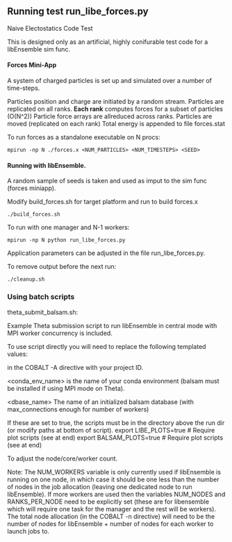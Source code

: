 ## Running test run_libe_forces.py

Naive Electostatics Code Test

This is designed only as an artificial, highly conifurable test
code for a libEnsemble sim func.


#### Forces Mini-App

A system of charged particles is set up and simulated over a number of time-steps.

Particles position and charge are initiated by a random stream.
Particles are replicated on all ranks. 
**Each rank** computes forces for a subset of particles (O(N^2))
Particle force arrays are allreduced across ranks.
Particles are moved (replicated on each rank)
Total energy is appended to file forces.stat

To run forces as a standalone executable on N procs:
    
    mpirun -np N ./forces.x <NUM_PARTICLES> <NUM_TIMESTEPS> <SEED>

    
#### Running with libEnsemble.

A random sample of seeds is taken and used as imput to the sim func (forces miniapp).

Modify build_forces.sh for target platform and run to build forces.x

    ./build_forces.sh

To run with one manager and N-1 workers:

    mpirun -np N python run_libe_forces.py
    
Application parameters can be adjusted in the file run_libe_forces.py.

To remove output before the next run:

    ./cleanup.sh


### Using batch scripts

theta_submit_balsam.sh:

Example Theta submission script to run libEnsemble in central mode with MPI worker concurrency is included. 

To use script directly you will need to replace the following templated values:

<projectID> in the COBALT -A directive with your project ID.

<conda_env_name> is the name of your conda environment (balsam must be installed if using MPI mode on Theta).

<dbase_name> The name of an initialized balsam database (with max_connections enough for number of workers)

If these are set to true, the scripts must be in the directory above the run dir (or modify paths at bottom of script).
export LIBE_PLOTS=true   # Require plot scripts (see at end)
export BALSAM_PLOTS=true # Require plot scripts (see at end)


To adjust the node/core/worker count.

Note: The NUM_WORKERS variable is only currently used if libEnsemble is running on one node, in which case it should be one less than the number of nodes in the job allocation (leaving one dedicated node to run libEnsemble). If more workers are used then the variables NUM_NODES
and RANKS_PER_NODE need to be explicitly set (these are for libensemble which will require one task for the manager and the rest will be workers). The total node allocation (in the COBALT -n directive) will need to be the number of nodes for libEnsemble + number of nodes for each worker to launch jobs to.




